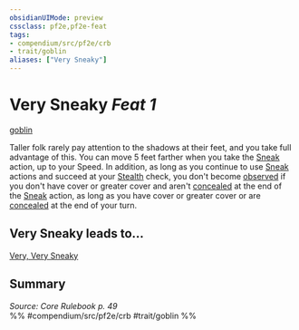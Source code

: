 ```yaml
---
obsidianUIMode: preview
cssclass: pf2e,pf2e-feat
tags:
- compendium/src/pf2e/crb
- trait/goblin
aliases: ["Very Sneaky"]
---
```

# Very Sneaky  *Feat 1*  
[goblin](goblin.md "Goblin Ancestry & Heritage Trait")  


Taller folk rarely pay attention to the shadows at their feet, and you take full advantage of this. You can move 5 feet farther when you take the [Sneak](sneak.md) action, up to your Speed. In addition, as long as you continue to use [Sneak](sneak.md) actions and succeed at your [Stealth](skills.md#Stealth) check, you don't become [observed](conditions.md#Observed) if you don't have cover or greater cover and aren't [concealed](conditions.md#Concealed) at the end of the [Sneak](sneak.md) action, as long as you have cover or greater cover or are [concealed](conditions.md#Concealed) at the end of your turn.

## Very Sneaky leads to...

[Very, Very Sneaky](very-very-sneaky.md)

## Summary

*Source: Core Rulebook p. 49*  
%% #compendium/src/pf2e/crb #trait/goblin %%